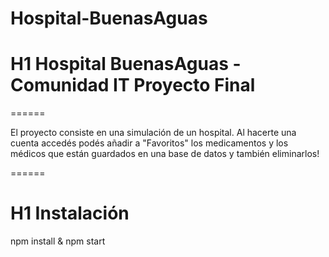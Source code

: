 # Hospital-BuenasAguas
# H1 Hospital BuenasAguas - Comunidad IT Proyecto Final
======

El proyecto consiste en una simulación de un hospital.
Al hacerte una cuenta accedés podés añadir a "Favoritos" los medicamentos y los médicos que están guardados en una base de datos y también eliminarlos!

======

# H1 Instalación

npm install & npm start